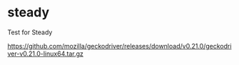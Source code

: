 # steady
Test for Steady

https://github.com/mozilla/geckodriver/releases/download/v0.21.0/geckodriver-v0.21.0-linux64.tar.gz
